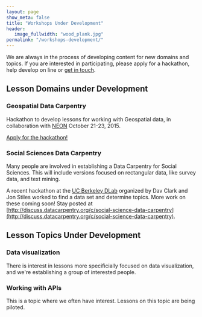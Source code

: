 ```yaml
---
layout: page
show_meta: false
title: "Workshops Under Development"
header:
   image_fullwidth: "wood_plank.jpg"
permalink: "/workshops-development/"
---
```


We are always in the process of developing content for new domains and topics.
If you are interested in participating, please apply for a hackathon,
help develop on line or [get in touch](/contact/).

## Lesson Domains under Development

### Geospatial Data Carpentry

Hackathon to develop lessons for working with Geospatial data, in collaboration
with [NEON](http://neoninc.org) October 21-23, 2015.

[Apply for the hackathon!](http://www.neoninc.org/updates-events/update/got-spatio-temporal-data-analysis-skillz-join-neon%E2%80%99s-data-skills-hackathon)

### Social Sciences Data Carpentry

Many people are involved in establishing a Data Carpentry for Social Sciences.
This will include versions focused on rectangular data, like survey data, and 
text mining. 

A recent hackathon at the [UC Berkeley DLab](http://dlab.berkeley.edu) organized by Dav Clark and Jon Stiles worked to find a data set and determine topics. 
More work on these coming soon! Stay posted at [http://discuss.datacarpentry.org/c/social-science-data-carpentry](http://discuss.datacarpentry.org/c/social-science-data-carpentry).

## Lesson Topics Under Development

### Data visualization 

There is interest in lessons more specificially focused on data visualization,
and we're establishing a group of interested people.

### Working with APIs

This is a topic where we often have interest. Lessons on this topic are
being piloted. 